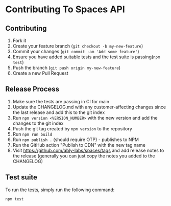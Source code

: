 # Contributing To Spaces API

## Contributing

1. Fork it
2. Create your feature branch (`git checkout -b my-new-feature`)
3. Commit your changes (`git commit -am 'Add some feature'`)
4. Ensure you have added suitable tests and the test suite is passing(`npm test`)
5. Push the branch (`git push origin my-new-feature`)
6. Create a new Pull Request

## Release Process

1. Make sure the tests are passing in CI for main
2. Update the CHANGELOG.md with any customer-affecting changes since the last release and add this to the git index
3. Run `npm version <VERSION_NUMBER>` with the new version and add the changes to the git index
4. Push the git tag created by `npm version` to the repository
5. Run `npm run build`
7. Run `npm publish .` (should require OTP) - publishes to NPM
8. Run the GitHub action "Publish to CDN" with the new tag name
9. Visit https://github.com/ably-labs/spaces/tags and add release notes to the release (generally you can just copy the notes you added to the CHANGELOG)

## Test suite

To run the tests, simply run the following command:

    npm test
